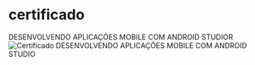 # certificado
DESENVOLVENDO APLICAÇÕES MOBILE COM ANDROID STUDIOR
![Certificado DESENVOLVENDO APLICAÇÕES MOBILE COM ANDROID STUDIO](https://github.com/user-attachments/assets/607be367-61f4-4877-accb-697e7018de29)

